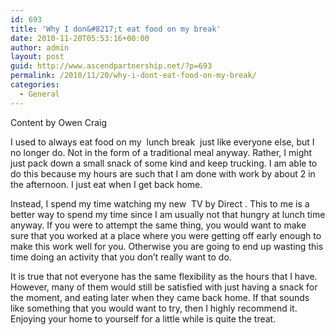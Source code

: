 ```yaml
---
id: 693
title: 'Why I don&#8217;t eat food on my break'
date: 2010-11-20T05:53:16+00:00
author: admin
layout: post
guid: http://www.ascendpartnership.net/?p=693
permalink: /2010/11/20/why-i-dont-eat-food-on-my-break/
categories:
  - General
---
```

Content by Owen Craig

I used to always eat food on my &nbsp;lunch break&nbsp; just like everyone else, but I no longer do. Not in the form of a traditional meal anyway. Rather, I might just pack down a small snack of some kind and keep trucking. I am able to do this because my hours are such that I am done with work by about 2 in the afternoon. I just eat when I get back home.

Instead, I spend my time watching my new &nbsp;TV by Direct&nbsp;. This to me is a better way to spend my time since I am usually not that hungry at lunch time anyway. If you were to attempt the same thing, you would want to make sure that you worked at a place where you were getting off early enough to make this work well for you. Otherwise you are going to end up wasting this time doing an activity that you don&#8217;t really want to do.

It is true that not everyone has the same flexibility as the hours that I have. However, many of them would still be satisfied with just having a snack for the moment, and eating later when they came back home. If that sounds like something that you would want to try, then I highly recommend it. Enjoying your home to yourself for a little while is quite the treat.